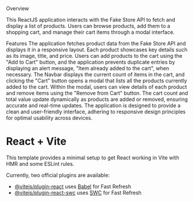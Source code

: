 Overview

This ReactJS application interacts with the Fake Store API to fetch and display a list of products. Users can browse products, add them to a shopping cart, and manage their cart items through a modal interface.

Features
The application fetches product data from the Fake Store API and displays it in a responsive layout. Each product showcases key details such as its image, title, and price. Users can add products to the cart using the "Add to Cart" button, and the application prevents duplicate entries by displaying an alert message, "Item already added to the cart", when necessary. The Navbar displays the current count of items in the cart, and clicking the "Cart" button opens a modal that lists all the products currently added to the cart. Within the modal, users can view details of each product and remove items using the "Remove from Cart" button. The cart count and total value update dynamically as products are added or removed, ensuring accurate and real-time updates. The application is designed to provide a clean and user-friendly interface, adhering to responsive design principles for optimal usability across devices.


# React + Vite

This template provides a minimal setup to get React working in Vite with HMR and some ESLint rules.

Currently, two official plugins are available:

- [@vitejs/plugin-react](https://github.com/vitejs/vite-plugin-react/blob/main/packages/plugin-react/README.md) uses [Babel](https://babeljs.io/) for Fast Refresh
- [@vitejs/plugin-react-swc](https://github.com/vitejs/vite-plugin-react-swc) uses [SWC](https://swc.rs/) for Fast Refresh
